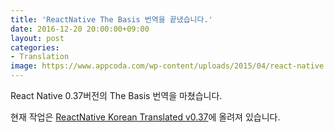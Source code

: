 ```yaml
---
title: 'ReactNative The Basis 번역을 끝냈습니다.'
date: 2016-12-20 20:00:00+09:00
layout: post
categories:
- Translation
image: https://www.appcoda.com/wp-content/uploads/2015/04/react-native.png
---
```



React Native 0.37버전의 The Basis	번역을 마쳤습니다.

현재 작업은 [ReactNative Korean Translated v0.37](http://geekhub.co.kr/react-native/releases/0.37/docs/getting-started.html#content)에 올려져 있습니다.
